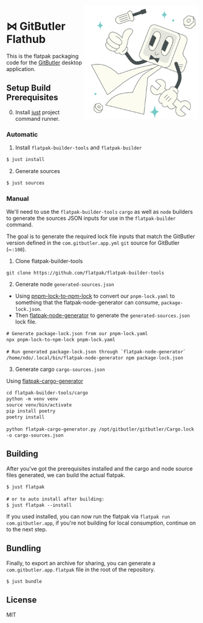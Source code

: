 <img align="right" width="300" src="./icons/badge.svg" />

# ⋈ GitButler Flathub

This is the flatpak packaging code for the [GitButler](https://github.com/gitbutlerapp/gitbutler) desktop application.

## Setup Build Prerequisites

0. Install [just](https://just.systems/man/en/packages.html) project command
   runner.

### Automatic

1. Install `flatpak-builder-tools` and `flatpak-builder`

```sh
$ just install
```

2. Generate sources

```sh
$ just sources
```

### Manual

We'll need to use the `flatpak-builder-tools` `cargo` as well as `node` builders
to generate the sources JSON inputs for use in the `flatpak-builder` command.

The goal is to generate the required lock file inputs that match the GitButler
version defined in the `com.gitbutler.app.yml` `git` source for GitButler (~`:108`).

1. Clone flatpak-builder-tools

```
git clone https://github.com/flatpak/flatpak-builder-tools
```

2. Generate node `generated-sources.json`

- Using
  [pnpm-lock-to-npm-lock](https://github.com/jakedoublev/pnpm-lock-to-npm-lock)
  to convert our `pnpm-lock.yaml` to something that the flatpak-node-generator
  can consume, `package-lock.json`.
- Then
  [flatpak-node-generator](https://github.com/flatpak/flatpak-builder-tools/tree/master/node)
  to generate the `generated-sources.json` lock file.

```
# Generate package-lock.json from our pnpm-lock.yaml
npx pnpm-lock-to-npm-lock pnpm-lock.yaml

# Run generated package-lock.json through `flatpak-node-generator`
/home/ndo/.local/bin/flatpak-node-generator npm package-lock.json
```

3. Generate cargo `cargo-sources.json`

Using [flatpak-cargo-generator](https://github.com/flatpak/flatpak-builder-tools/tree/master/cargo)

```
cd flatpak-builder-tools/cargo
python -m venv venv
source venv/bin/activate
pip install poetry
poetry install

python flatpak-cargo-generator.py /opt/gitbutler/gitbutler/Cargo.lock -o cargo-sources.json
```

## Building

After you've got the prerequisites installed and the cargo and node source files
generated, we can build the actual flatpak.

```
$ just flatpak 

# or to auto install after building: 
$ just flatpak --install 
```

If you used installed, you can now run the flatpak via `flatpak run com.gitbutler.app`, if you're not building for local consumption, continue on to the next step.

## Bundling

Finally, to export an archive for sharing, you can generate a `com.gitbutler.app.flatpak` file in the root of the repository.

```
$ just bundle
```

## License

MIT


